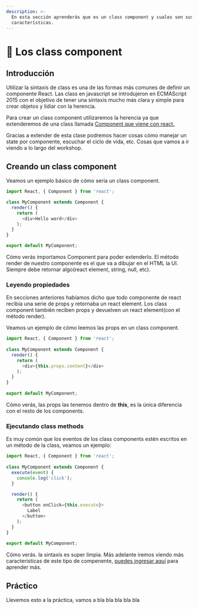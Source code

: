 ```yaml
---
description: >-
  En esta sección aprenderás que es un class component y cuales son sus
  características.
---
```


# 🤡 Los class component

## Introducción

Utilizar la sintaxis de class es una de las formas más comunes de definir un componente React. Las class en javascript se introdujeron en ECMAScript 2015 con el objetivo de tener una sintaxis mucho más clara y simple para crear objetos y lidiar con la herencia.

Para crear un class component utilizaremos la herencia ya que extenderemos de una class llamada [Component que viene con react.](https://reactjs.org/docs/react-component.html)

Gracias a extender de esta clase podremos hacer cosas cómo manejar un state por componente, escuchar el ciclo de vida, etc. Cosas que vamos a ir viendo a lo largo del workshop.

## Creando un class component

Veamos un ejemplo básico de cómo sería un class component.

```javascript
import React, { Component } from 'react';

class MyComponent extends Component {
  render() {
    return (
      <div>Hello word</div>
    );
  }
}

export default MyComponent;
```

Cómo verás importamos Component para poder extenderlo. El método render de nuestro componente es el que va a dibujar en el HTML la UI. Siempre debe retornar algo\(react element, string, null, etc\).

### Leyendo propiedades

En secciones anteriores habíamos dicho que todo componente de react recibía una serie de props y retornaba un react element. Los class component también reciben props y devuelven un react element\(con el método render\).

Veamos un ejemplo de cómo leemos las props en un class component.

```javascript
import React, { Component } from 'react';
​
class MyComponent extends Component {
  render() {
    return (
      <div>{this.props.content}</div>
    );
  }
}
​
export default MyComponent;
```

Cómo verás, las props las tenemos dentro de **this**, es la única diferencia con el resto de los components.

### Ejecutando class methods

Es muy común que los eventos de los class components estén escritos en un método de la class, veamos un ejemplo:

```javascript
import React, { Component } from 'react';
​
class MyComponent extends Component {
  execute(event) {
    console.log('click');
  }

  render() {
    return (
      <button onClick={this.execute}>
        Label
      </button>
    );
  }
}
​
export default MyComponent;
```

Cómo verás. la sintaxis es super limpia. Más adelante iremos viendo más características de este tipo de compenente, [puedes ingresar aquí](https://reactjs.org/docs/react-component.html) para aprender más.

## Práctico

Llevemos esto a la práctica, vamos a bla bla bla bla bla

